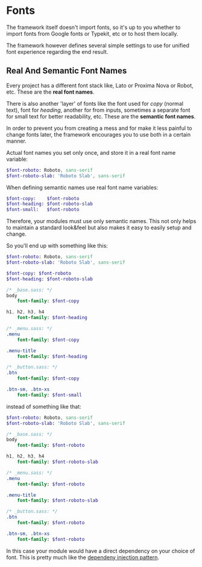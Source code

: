 # Fonts

The framework itself doesn't import fonts, so it's up to you whether to import fonts from Google fonts or Typekit, etc or to host them locally.

The framework however defines several simple settings to use for unified font experience regarding the end result.

## Real And Semantic Font Names

Every project has a different font stack like, Lato or Proxima Nova or Robot, etc. These are the **real font names**.

There is also another 'layer' of fonts like the font used for *copy* (normal text), font for *heading*, another for from inputs, sometimes a separate font for small text for better readability, etc. These are the **semantic font names**.

In order to prevent you from creating a mess and for make it less painful to change fonts later, the framework encourages you to use both in a certain manner.

Actual font names you set only once, and store it in a real font name variable:

```sass
$font-roboto: Roboto, sans-serif
$font-roboto-slab: 'Roboto Slab', sans-serif
```

When defining semantic names use real font name variables:

```sass
$font-copy:    $font-roboto
$font-heading: $font-roboto-slab
$font-small:   $font-roboto
```

Therefore, your modules must use only semantic names. This not only helps to maintain a standard look&feel but also makes it easy to easily setup and change.

So you'll end up with something like this:

```sass
$font-roboto: Roboto, sans-serif
$font-roboto-slab: 'Roboto Slab', sans-serif

$font-copy: $font-roboto
$font-heading: $font-roboto-slab

/* _base.sass: */
body
    font-family: $font-copy

h1, h2, h3, h4
    font-family: $font-heading

/* _menu.sass: */
.menu
    font-family: $font-copy

.menu-title
    font-family: $font-heading

/* _button.sass: */
.btn
    font-family: $font-copy

.btn-sm, .btn-xs
    font-family: $font-small

```

instead of something like that:

```sass
$font-roboto: Roboto, sans-serif
$font-roboto-slab: 'Roboto Slab', sans-serif

/* _base.sass: */
body
    font-family: $font-roboto

h1, h2, h3, h4
    font-family: $font-roboto-slab

/* _menu.sass: */
.menu
    font-family: $font-roboto

.menu-title
    font-family: $font-roboto-slab

/* _button.sass: */
.btn
    font-family: $font-roboto

.btn-sm, .btn-xs
    font-family: $font-roboto

```

In this case your module would have a direct dependency on your choice of font. This is pretty much like the [dependeny injection pattern](
https://en.wikipedia.org/wiki/Dependency_injection).
